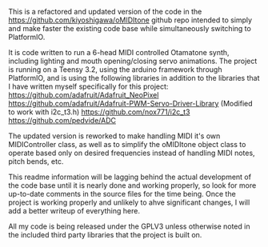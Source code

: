 This is a refactored and updated version of the code in the https://github.com/kiyoshigawa/oMIDItone github repo intended to simply and make faster the existing code base while simultaneously switching to PlatformIO.

It is code written to run a 6-head MIDI controlled Otamatone synth, including lighting and mouth opening/closing servo animations. The project is running on a Teensy 3.2, using the arduino framework through PlatformIO, and is using the following libraries in addition to the libraries that I have written myself specifically for this project:
https://github.com/adafruit/Adafruit_NeoPixel 
https://github.com/adafruit/Adafruit-PWM-Servo-Driver-Library (Modified to work with i2c_t3.h)
https://github.com/nox771/i2c_t3
https://github.com/pedvide/ADC


The updated version is reworked to make handling MIDI it's own MIDIController class, as well as to simplify the oMIDItone object class to operate based only on desired frequencies instead of handling MIDI notes, pitch bends, etc.

This readme information will be lagging behind the actual development of the code base until it is nearly done and working properly, so look for more up-to-date comments in the source files for the time being. Once the project is working properly and unlikely to ahve significant changes, I will add a better writeup of everything here.

All my code is being released under the GPLV3 unless otherwise noted in the included third party libraries that the project is built on.